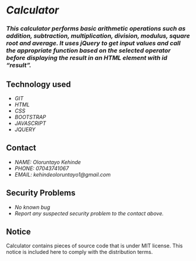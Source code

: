 # _Calculator_
### _This calculator performs basic arithmetic operations such as addition, subtraction, multiplication, division, modulus, square root and average. It uses jQuery to get input values and call the appropriate function based on the selected operator before displaying the result in an HTML element with id “result”._

## Technology used
* _GIT_
* _HTML_
* _CSS_
* _BOOTSTRAP_
* _JAVASCRIPT_
* _JQUERY_

## Contact
* _NAME: Oloruntayo Kehinde_
* _PHONE: 07043741067_
* _EMAIL: kehindeoloruntayo1@gmail.com_

## Security Problems
* _No known bug_
* _Report any suspected security problem to the contact above._

## Notice
Calculator contains pieces of source code that is under MIT license. This notice is included here to comply with the distribution terms.